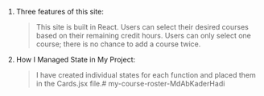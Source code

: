 1. Three features of this site:
    > This site is built in React.
    > Users can select their desired courses based on their remaining credit hours.
    > Users can only select one course; there is no chance to add a course twice.

2. How I Managed State in My Project:
    > I have created individual states for each function and placed them in the Cards.jsx file.#   m y - c o u r s e - r o s t e r - M d A b K a d e r H a d i  
 